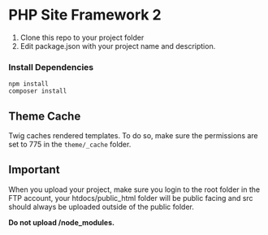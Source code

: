 # PHP Site Framework 2

1. Clone this repo to your project folder
2. Edit package.json with your project name and description.

### Install Dependencies
```
npm install
composer install
```

## Theme Cache
Twig caches rendered templates. To do so, make sure the permissions are set to 775 in the `theme/_cache` folder.

## Important
When you upload your project, make sure you login to the root folder in the FTP account, your htdocs/public_html folder will be public facing and src should always be uploaded outside of the public folder.

**Do not upload /node_modules.**
